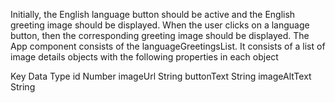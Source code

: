 Initially, the English language button should be active and the English greeting image should be displayed.
When the user clicks on a language button, then the corresponding greeting image should be displayed.
The App component consists of the languageGreetingsList. It consists of a list of image details objects with the following properties in each object

Key	Data Type
id	Number
imageUrl	String
buttonText	String
imageAltText	String
